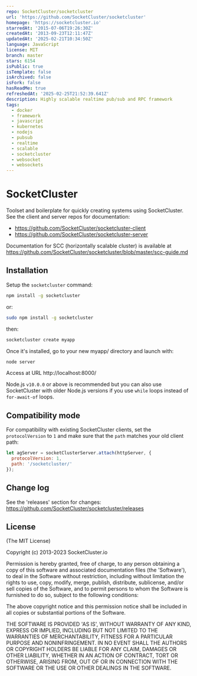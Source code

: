 ```yaml
---
repo: SocketCluster/socketcluster
url: 'https://github.com/SocketCluster/socketcluster'
homepage: 'https://socketcluster.io'
starredAt: '2015-07-06T19:26:30Z'
createdAt: '2013-09-23T12:11:47Z'
updatedAt: '2025-02-21T10:34:50Z'
language: JavaScript
license: MIT
branch: master
stars: 6154
isPublic: true
isTemplate: false
isArchived: false
isFork: false
hasReadMe: true
refreshedAt: '2025-02-25T21:52:39.641Z'
description: Highly scalable realtime pub/sub and RPC framework
tags:
  - docker
  - framework
  - javascript
  - kubernetes
  - nodejs
  - pubsub
  - realtime
  - scalable
  - socketcluster
  - websocket
  - websockets
---
```


# SocketCluster

Toolset and boilerplate for quickly creating systems using SocketCluster.
See the client and server repos for documentation:

- https://github.com/SocketCluster/socketcluster-client
- https://github.com/SocketCluster/socketcluster-server

Documentation for SCC (horizontally scalable cluster) is available at https://github.com/SocketCluster/socketcluster/blob/master/scc-guide.md

## Installation

Setup the `socketcluster` command:

```bash
npm install -g socketcluster
```

or:

```bash
sudo npm install -g socketcluster
```

then:

```bash
socketcluster create myapp
```

Once it's installed, go to your new myapp/ directory and launch with:

```bash
node server
```

Access at URL http://localhost:8000/

Node.js `v10.0.0` or above is recommended but you can also use SocketCluster with older Node.js versions if you use `while` loops instead of `for-await-of` loops.

## Compatibility mode

For compatibility with existing SocketCluster clients, set the `protocolVersion` to `1` and make sure that the `path` matches your old client path:

```js
let agServer = socketClusterServer.attach(httpServer, {
  protocolVersion: 1,
  path: '/socketcluster/'
});
```

## Change log

See the 'releases' section for changes: https://github.com/SocketCluster/socketcluster/releases

## License

(The MIT License)

Copyright (c) 2013-2023 SocketCluster.io

Permission is hereby granted, free of charge, to any person obtaining a copy of this software and associated documentation files (the 'Software'), to deal in the Software without restriction, including without limitation the rights to use, copy, modify, merge, publish, distribute, sublicense, and/or sell copies of the Software, and to permit persons to whom the Software is furnished to do so, subject to the following conditions:

The above copyright notice and this permission notice shall be included in all copies or substantial portions of the Software.

THE SOFTWARE IS PROVIDED 'AS IS', WITHOUT WARRANTY OF ANY KIND, EXPRESS OR IMPLIED, INCLUDING BUT NOT LIMITED TO THE WARRANTIES OF MERCHANTABILITY, FITNESS FOR A PARTICULAR PURPOSE AND NONINFRINGEMENT. IN NO EVENT SHALL THE AUTHORS OR COPYRIGHT HOLDERS BE LIABLE FOR ANY CLAIM, DAMAGES OR OTHER LIABILITY, WHETHER IN AN ACTION OF CONTRACT, TORT OR OTHERWISE, ARISING FROM, OUT OF OR IN CONNECTION WITH THE SOFTWARE OR THE USE OR OTHER DEALINGS IN THE SOFTWARE.
